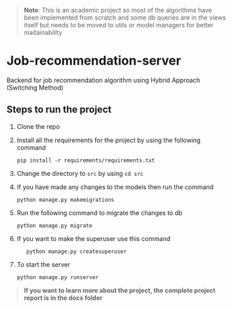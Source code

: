 >**Note**: This is an academic project so most of the algorithms have been implemented from scratch and some db queries are in the views itself but needs to be moved to utils or model managers for better maitainability

# Job-recommendation-server
Backend for job recommendation algorithm using Hybrid Approach (Switching Method)

## Steps to run the project
1. Clone the repo 
2. Install all the requirements for the project by using the following command
    ```
    pip install -r requirements/requirements.txt
    ```
3. Change the directory to ```src``` by using ```cd src```

4. If you have made any changes to the models then run the command
    ```
    python manage.py makemigrations
    ```
5. Run the following command to migrate the changes to db
    ```
    python manage.py migrate
    ```
6. If you want to make the superuser use this command
   ```
      python manage.py createsuperuser
   ```
7. To start the server
    ```
    python manage.py runserver
    ```

>**If you want to learn more about the project, the complete project report is in the docs folder**